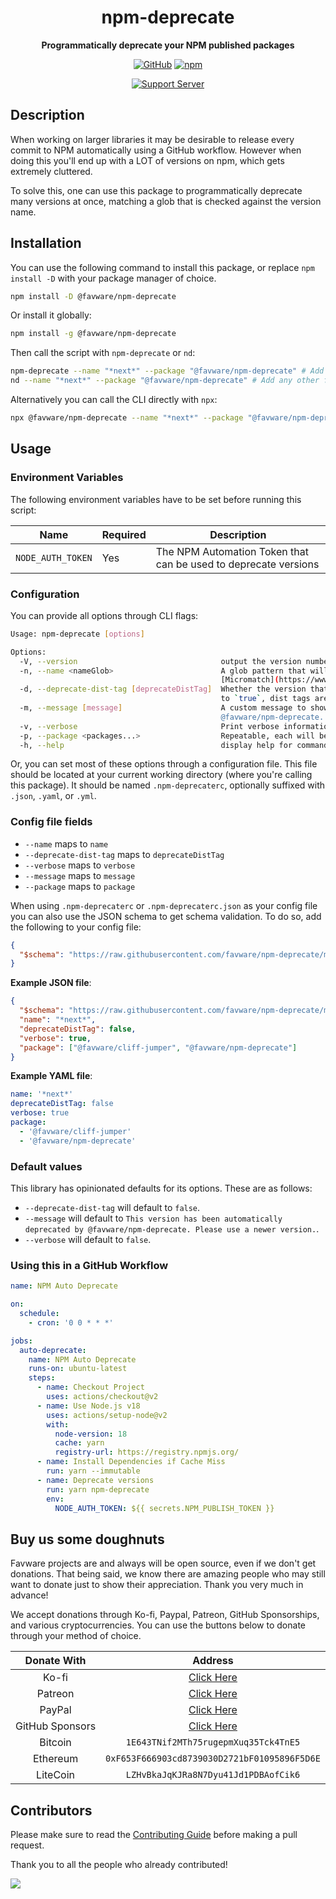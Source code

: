 <div align="center">

# npm-deprecate

**Programmatically deprecate your NPM published packages**

[![GitHub](https://img.shields.io/github/license/favware/npm-deprecate)](https://github.com/favware/npm-deprecate/blob/main/LICENSE)
[![npm](https://img.shields.io/npm/v/@favware/npm-deprecate?color=crimson&logo=npm)](https://www.npmjs.com/package/@favware/npm-deprecate)

[![Support Server](https://discord.com/api/guilds/512303595966824458/embed.png?style=banner2)](https://join.favware.tech)

</div>

## Description

When working on larger libraries it may be desirable to release every commit to
NPM automatically using a GitHub workflow. However when doing this you'll end up
with a LOT of versions on npm, which gets extremely cluttered.

To solve this, one can use this package to programmatically deprecate many
versions at once, matching a glob that is checked against the version name.

## Installation

You can use the following command to install this package, or replace
`npm install -D` with your package manager of choice.

```sh
npm install -D @favware/npm-deprecate
```

Or install it globally:

```sh
npm install -g @favware/npm-deprecate
```

Then call the script with `npm-deprecate` or `nd`:

```sh
npm-deprecate --name "*next*" --package "@favware/npm-deprecate" # Add any other flags or use --help
nd --name "*next*" --package "@favware/npm-deprecate" # Add any other flags or use --help
```

Alternatively you can call the CLI directly with `npx`:

```sh
npx @favware/npm-deprecate --name "*next*" --package "@favware/npm-deprecate" # Add any other flags or use --help
```

## Usage

### Environment Variables

The following environment variables have to be set before running this script:

| Name              | Required | Description                                                     |
| ----------------- | -------- | --------------------------------------------------------------- |
| `NODE_AUTH_TOKEN` | Yes      | The NPM Automation Token that can be used to deprecate versions |

### Configuration

You can provide all options through CLI flags:

```sh
Usage: npm-deprecate [options]

Options:
  -V, --version                                output the version number
  -n, --name <nameGlob>                        A glob pattern that will determine which packages are deprecated. Anything that passes
                                               [Micromatch](https://www.npmjs.com/package/micromatch) will work here. For example set `*dev*` to match `13.2.0-dev.123a`.
  -d, --deprecate-dist-tag [deprecateDistTag]  Whether the version that is in the current dist tags should be preserved or not. By default dist tags are preserved. When set
                                               to `true`, dist tags are pruned. (default: false)
  -m, --message [message]                      A custom message to show for all the deprecated versions. (default: "This version has been automatically deprecated by
                                               @favware/npm-deprecate. Please use a newer version.")
  -v, --verbose                                Print verbose information (default: false)
  -p, --package <packages...>                  Repeatable, each will be treated as another package. The packages that should be deprecated
  -h, --help                                   display help for command
```

Or, you can set most of these options through a configuration file. This file
should be located at your current working directory (where you're calling this
package). It should be named `.npm-deprecaterc`, optionally suffixed with
`.json`, `.yaml`, or `.yml`.

### Config file fields

- `--name` maps to `name`
- `--deprecate-dist-tag` maps to `deprecateDistTag`
- `--verbose` maps to `verbose`
- `--message` maps to `message`
- `--package` maps to `package`

When using `.npm-deprecaterc` or `.npm-deprecaterc.json` as your config file you
can also use the JSON schema to get schema validation. To do so, add the
following to your config file:

```json
{
  "$schema": "https://raw.githubusercontent.com/favware/npm-deprecate/main/assets/npm-deprecate.schema.json"
}
```

**Example JSON file**:

```json
{
  "$schema": "https://raw.githubusercontent.com/favware/npm-deprecate/main/assets/npm-deprecate.schema.json",
  "name": "*next*",
  "deprecateDistTag": false,
  "verbose": true,
  "package": ["@favware/cliff-jumper", "@favware/npm-deprecate"]
}
```

**Example YAML file**:

```yaml
name: '*next*'
deprecateDistTag: false
verbose: true
package:
  - '@favware/cliff-jumper'
  - '@favware/npm-deprecate'
```

### Default values

This library has opinionated defaults for its options. These are as follows:

- `--deprecate-dist-tag` will default to `false`.
- `--message` will default to
  `This version has been automatically deprecated by @favware/npm-deprecate. Please use a newer version.`.
- `--verbose` will default to `false`.

### Using this in a GitHub Workflow

```yaml
name: NPM Auto Deprecate

on:
  schedule:
    - cron: '0 0 * * *'

jobs:
  auto-deprecate:
    name: NPM Auto Deprecate
    runs-on: ubuntu-latest
    steps:
      - name: Checkout Project
        uses: actions/checkout@v2
      - name: Use Node.js v18
        uses: actions/setup-node@v2
        with:
          node-version: 18
          cache: yarn
          registry-url: https://registry.npmjs.org/
      - name: Install Dependencies if Cache Miss
        run: yarn --immutable
      - name: Deprecate versions
        run: yarn npm-deprecate
        env:
          NODE_AUTH_TOKEN: ${{ secrets.NPM_PUBLISH_TOKEN }}
```

## Buy us some doughnuts

Favware projects are and always will be open source, even if we don't get
donations. That being said, we know there are amazing people who may still want
to donate just to show their appreciation. Thank you very much in advance!

We accept donations through Ko-fi, Paypal, Patreon, GitHub Sponsorships, and
various cryptocurrencies. You can use the buttons below to donate through your
method of choice.

|   Donate With   |                      Address                      |
| :-------------: | :-----------------------------------------------: |
|      Ko-fi      |  [Click Here](https://donate.favware.tech/kofi)   |
|     Patreon     | [Click Here](https://donate.favware.tech/patreon) |
|     PayPal      | [Click Here](https://donate.favware.tech/paypal)  |
| GitHub Sponsors |  [Click Here](https://github.com/sponsors/Favna)  |
|     Bitcoin     |       `1E643TNif2MTh75rugepmXuq35Tck4TnE5`        |
|    Ethereum     |   `0xF653F666903cd8739030D2721bF01095896F5D6E`    |
|    LiteCoin     |       `LZHvBkaJqKJRa8N7Dyu41Jd1PDBAofCik6`        |

## Contributors

Please make sure to read the [Contributing Guide][contributing] before making a
pull request.

Thank you to all the people who already contributed!

<a href="https://github.com/favware/npm-deprecate/graphs/contributors">
  <img src="https://contrib.rocks/image?repo=favware/npm-deprecate" />
</a>

[contributing]: .github/CONTRIBUTING.md
